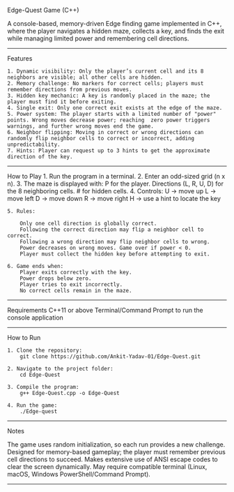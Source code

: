Edge-Quest Game (C++)

A console-based, memory-driven Edge finding game implemented in C++, where the player navigates a hidden maze, collects a key, and finds the exit while managing limited power and remembering cell directions.


---

Features

    1. Dynamic visibility: Only the player’s current cell and its 8 neighbors are visible; all other cells are hidden.
    2. Memory challenge: No markers for correct cells; players must remember directions from previous moves.
    3. Hidden key mechanic: A key is randomly placed in the maze; the player must find it before exiting.
    4. Single exit: Only one correct exit exists at the edge of the maze.  
    5. Power system: The player starts with a limited number of "power" points. Wrong moves decrease power; reaching  zero power triggers warnings, and further wrong moves end the game.
    6. Neighbor flipping: Moving in correct or wrong directions can randomly flip neighbor cells to correct or incorrect, adding unpredictability.
    7. Hints: Player can request up to 3 hints to get the approximate direction of the key.



---
How to Play
    1. Run the program in a terminal.
    2. Enter an odd-sized grid (n x n).
    3. The maze is displayed with:
        P for the player.
        Directions (L, R, U, D) for the 8 neighboring cells.
        # for hidden cells.
    4. Controls:
        U → move up
        L → move left
        D → move down
        R → move right
        H → use a hint to locate the key
    
    5. Rules:

        Only one cell direction is globally correct.
        Following the correct direction may flip a neighbor cell to correct.
        Following a wrong direction may flip neighbor cells to wrong.
        Power decreases on wrong moves. Game over if power < 0.
        Player must collect the hidden key before attempting to exit.

    6. Game ends when:
        Player exits correctly with the key.
        Power drops below zero.
        Player tries to exit incorrectly.
        No correct cells remain in the maze.





---

Requirements
C++11 or above
Terminal/Command Prompt to run the console application

---

How to Run

    1. Clone the repository:
        git clone https://github.com/Ankit-Yadav-01/Edge-Quest.git

    2. Navigate to the project folder:
        cd Edge-Quest

    3. Compile the program:
        g++ Edge-Quest.cpp -o Edge-Quest

    4. Run the game:
        ./Edge-quest






---

Notes

The game uses random initialization, so each run provides a new challenge.
Designed for memory-based gameplay; the player must remember previous cell directions to succeed.
Makes extensive use of ANSI escape codes to clear the screen dynamically. May require compatible terminal (Linux, macOS, Windows PowerShell/Command Prompt).



---

